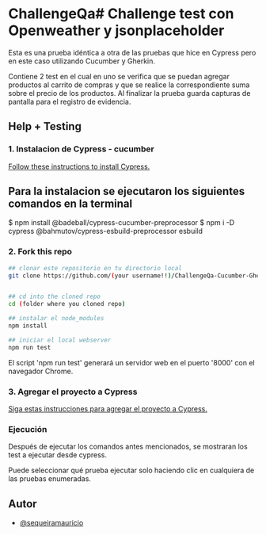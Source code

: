 # ChallengeQa# Challenge test con Openweather y jsonplaceholder

Esta es una prueba idéntica a otra de las pruebas que hice en Cypress pero en este caso utilizando Cucumber y Gherkin.

Contiene 2 test en el cual en uno se verifica que se puedan agregar productos al carrito de compras
y que se realice la correspondiente suma sobre el precio de los productos.
Al finalizar la prueba guarda capturas de pantalla para el registro de evidencia.

## Help + Testing

### 1. Instalacion de Cypress - cucumber 

[Follow these instructions to install Cypress.](https://on.cypress.io/installing-cypress)
## Para la instalacion se ejecutaron los siguientes comandos en la terminal

$ npm install @badeball/cypress-cucumber-preprocessor
$ npm i -D cypress @bahmutov/cypress-esbuild-preprocessor esbuild


### 2. Fork this repo

```bash
## clonar este repositorio en tu directorio local
git clone https://github.com/(your username!!)/ChallengeQa-Cucumber-Gherkin


## cd into the cloned repo
cd (folder where you cloned repo)

## instalar el node_modules
npm install

## iniciar el local webserver
npm run test 
```

El script 'npm run test' generará un servidor web en el puerto '8000' con el navegador Chrome.


### 3. Agregar el proyecto a Cypress

[Siga estas instrucciones para agregar el proyecto a Cypress.](https://on.cypress.io/writing-your-first-test)

### Ejecución

Después de ejecutar los comandos antes mencionados, se mostraran los test a ejecutar desde cypress.



Puede seleccionar qué prueba ejecutar solo haciendo clic en cualquiera de las pruebas enumeradas.

## Autor

- [@sequeiramauricio](https://github.com/Maurisequeira19)
